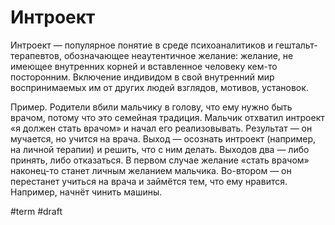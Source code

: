 # Интроект

Интроект — популярное понятие в среде психоаналитиков и гештальт-терапевтов, обозначающее неаутентичное желание: желание, не имеющее внутренних корней и вставленное человеку кем-то посторонним. Включение индивидом в свой внутренний мир воспринимаемых им от других людей взглядов, мотивов, установок.

Пример. Родители вбили мальчику в голову, что ему нужно быть врачом, потому что это семейная традиция. Мальчик отхватил интроект «я должен стать врачом» и начал его реализовывать. Результат — он мучается, но учится на врача. Выход — осознать интроект (например, на личной терапии) и решить, что с ним делать. Выходов два — либо принять, либо отказаться. В первом случае желание «стать врачом» наконец-то станет личным желанием мальчика. Во-втором — он перестанет учиться на врача и займётся тем, что ему нравится. Например, начнёт чинить машины.

#term
#draft